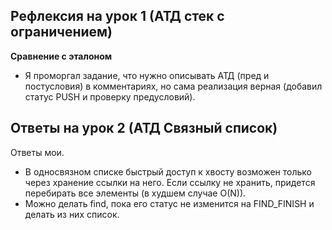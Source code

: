 ## Рефлексия на урок 1 (АТД стек с ограничением)
**Сравнение с эталоном**
- Я проморгал задание, что нужно описывать АТД (пред и постусловия) в комментариях, но сама реализация верная (добавил статус PUSH и проверку предусловий).

## Ответы на урок 2 (АТД Связный список)
Ответы мои.

- В односвязном списке быстрый доступ к хвосту возможен только через хранение ссылки на него. Если ссылку не хранить, придется перебирать все элементы (в худшем случае O(N)).
- Можно делать find, пока его статус не изменится на FIND_FINISH и делать из них список.
